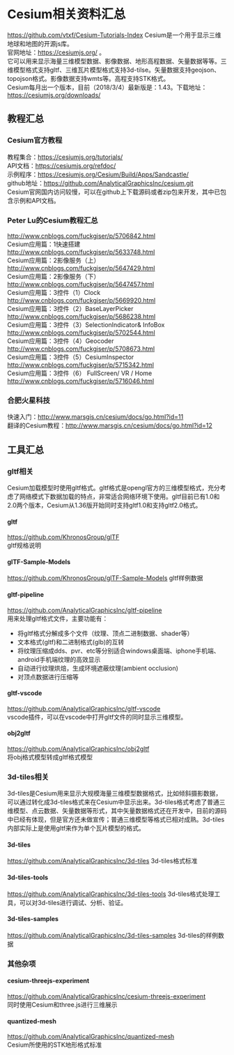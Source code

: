 # Cesium相关资料汇总

https://github.com/vtxf/Cesium-Tutorials-Index
Cesium是一个用于显示三维地球和地图的开源js库。  
官网地址：https://cesiumjs.org/ 。  
它可以用来显示海量三维模型数据、影像数据、地形高程数据、矢量数据等等。三维模型格式支持gltf、三维瓦片模型格式支持3d-tilse。矢量数据支持geojson、topojson格式。影像数据支持wmts等。高程支持STK格式。  
Cesium每月出一个版本，目前（2018/3/4）最新版是：1.43。下载地址：https://cesiumjs.org/downloads/   
## 教程汇总
### Cesium官方教程
教程集合：https://cesiumjs.org/tutorials/  
API文档：https://cesiumjs.org/refdoc/  
示例程序：https://cesiumjs.org/Cesium/Build/Apps/Sandcastle/   
github地址：https://github.com/AnalyticalGraphicsInc/cesium.git   
Cesium官网国内访问较慢，可以在github上下载源码或者zip包来开发，其中已包含示例和API文档。
### Peter Lu的Cesium教程汇总 
http://www.cnblogs.com/fuckgiser/p/5706842.html  
Cesium应用篇：1快速搭建 http://www.cnblogs.com/fuckgiser/p/5633748.html  
Cesium应用篇：2影像服务（上） http://www.cnblogs.com/fuckgiser/p/5647429.html  
Cesium应用篇：2影像服务（下） http://www.cnblogs.com/fuckgiser/p/5647457.html  
Cesium应用篇：3控件（1）Clock http://www.cnblogs.com/fuckgiser/p/5669920.html  
Cesium应用篇：3控件（2）BaseLayerPicker http://www.cnblogs.com/fuckgiser/p/5686238.html  
Cesium应用篇：3控件（3）SelectionIndicator& InfoBox http://www.cnblogs.com/fuckgiser/p/5702544.html  
Cesium应用篇：3控件（4）Geocoder http://www.cnblogs.com/fuckgiser/p/5708673.html  
Cesium应用篇：3控件（5）CesiumInspector http://www.cnblogs.com/fuckgiser/p/5715342.html  
Cesium应用篇：3控件（6） FullScreen/ VR / Home http://www.cnblogs.com/fuckgiser/p/5716046.html  
### 合肥火星科技
快速入门：http://www.marsgis.cn/cesium/docs/go.html?id=11  
翻译的Cesium教程：http://www.marsgis.cn/cesium/docs/go.html?id=12  
## 工具汇总
### gltf相关
Cesium加载模型时使用gltf格式。gltf格式是opengl官方的三维模型格式，充分考虑了网络模式下数据加载的特点，非常适合网络环境下使用。gltf目前已有1.0和2.0两个版本，Cesium从1.36版开始同时支持gltf1.0和支持gltf2.0格式。
#### gltf
https://github.com/KhronosGroup/glTF  
gltf规格说明  
#### glTF-Sample-Models
https://github.com/KhronosGroup/glTF-Sample-Models
gltf样例数据  
#### gltf-pipeline
https://github.com/AnalyticalGraphicsInc/gltf-pipeline  
用来处理gltf格式文件，主要功能有： 
* 将gltf格式分解成多个文件（纹理、顶点二进制数据、shader等）
* 文本格式(gltf)和二进制格式(glb)的互转
* 将纹理压缩成dds、pvr、etc等分别适合windows桌面端、iphone手机端、android手机端纹理的高效显示
* 自动进行纹理烘焙，生成环境遮蔽纹理(ambient occlusion)
* 对顶点数据进行压缩等
#### gltf-vscode
https://github.com/AnalyticalGraphicsInc/gltf-vscode  
vscode插件，可以在vscode中打开gltf文件的同时显示三维模型。  
#### obj2gltf
https://github.com/AnalyticalGraphicsInc/obj2gltf  
将obj格式模型转成gltf格式模型  
### 3d-tiles相关
3d-tiles是Cesium用来显示大规模海量三维模型数据格式，比如倾斜摄影数据，可以通过转化成3d-tiles格式来在Cesium中显示出来。3d-tiles格式考虑了普通三维模型、点云数据、矢量数据等形式，其中矢量数据格式还在开发中，目前的源码中已经有体现，但是官方还未做宣传；普通三维模型等格式已相对成熟。3d-tiles内部实际上是使用gltf来作为单个瓦片模型的格式。
#### 3d-tiles
https://github.com/AnalyticalGraphicsInc/3d-tiles
3d-tiles格式标准
#### 3d-tiles-tools
https://github.com/AnalyticalGraphicsInc/3d-tiles-tools
3d-tiles格式处理工具，可以对3d-tiles进行调试、分析、验证。
#### 3d-tiles-samples
https://github.com/AnalyticalGraphicsInc/3d-tiles-samples
3d-tiles的样例数据

### 其他杂项
#### cesium-threejs-experiment
https://github.com/AnalyticalGraphicsInc/cesium-threejs-experiment  
同时使用Cesium和three.js进行三维展示
#### quantized-mesh
https://github.com/AnalyticalGraphicsInc/quantized-mesh  
Cesium所使用的STK地形格式标准
